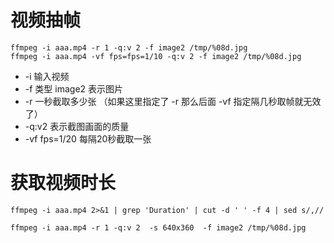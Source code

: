 # 视频抽帧
```
ffmpeg -i aaa.mp4 -r 1 -q:v 2 -f image2 /tmp/%08d.jpg
ffmpeg -i aaa.mp4 -vf fps=fps=1/10 -q:v 2 -f image2 /tmp/%08d.jpg
```
* -i 输入视频
* -f 类型 image2 表示图片
* -r 一秒截取多少张 （如果这里指定了 -r 那么后面 -vf 指定隔几秒取帧就无效了）
* -q:v2 表示截图画面的质量
* -vf fps=1/20 每隔20秒截取一张

# 获取视频时长
```
ffmpeg -i aaa.mp4 2>&1 | grep 'Duration' | cut -d ' ' -f 4 | sed s/,//
```

```
ffmpeg -i aaa.mp4 -r 1 -q:v 2  -s 640x360  -f image2 /tmp/%08d.jpg
```
